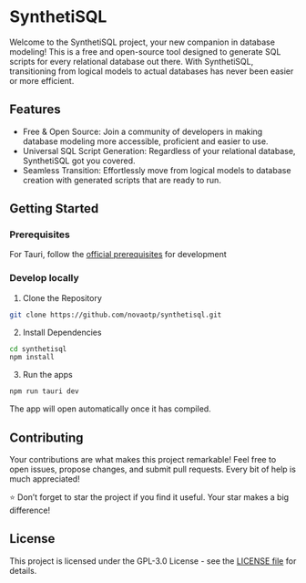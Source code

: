 # SynthetiSQL

Welcome to the SynthetiSQL project, your new companion in database modeling! This is a free and open-source tool designed to generate SQL scripts for every relational database out there. With SynthetiSQL, transitioning from logical models to actual databases has never been easier or more efficient.

## Features

- Free & Open Source: Join a community of developers in making database modeling more accessible, proficient and easier to use.
- Universal SQL Script Generation: Regardless of your relational database, SynthetiSQL got you covered.
- Seamless Transition: Effortlessly move from logical models to database creation with generated scripts that are ready to run.

## Getting Started

### Prerequisites

For Tauri, follow the [official prerequisites](https://tauri.app/v1/guides/getting-started/prerequisites#setting-up-windows) for development

### Develop locally

1. Clone the Repository

```bash
git clone https://github.com/novaotp/synthetisql.git
```

2. Install Dependencies

```bash
cd synthetisql
npm install
```

3. Run the apps

```bash
npm run tauri dev
```

The app will open automatically once it has compiled.

## Contributing

Your contributions are what makes this project remarkable! Feel free to open issues, propose changes, and submit pull requests. Every bit of help is much appreciated!

⭐ Don’t forget to star the project if you find it useful. Your star makes a big difference!

## License

This project is licensed under the GPL-3.0 License - see the [LICENSE file](./LICENSE) for details.

